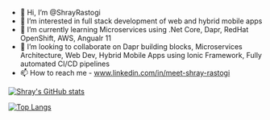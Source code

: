 - 👋 Hi, I’m @ShrayRastogi
- 👀 I’m interested in full stack development of web and hybrid mobile apps
- 🌱 I’m currently learning Microservices using .Net Core, Dapr, RedHat OpenShift, AWS, Angualr 11
- 💞️ I’m looking to collaborate on Dapr building blocks, Microservices Architecture, Web Dev, Hybrid Mobile Apps using Ionic Framework, Fully automated CI/CD pipelines
- 📫 How to reach me - www.linkedin.com/in/meet-shray-rastogi

[![Shray's GitHub stats](https://github-readme-stats.vercel.app/api?username=ShrayRastogi&show_icons=true&theme=nightowl
)](https://github.com/ShrayRastogi/github-readme-stats)

[![Top Langs](https://github-readme-stats.vercel.app/api/top-langs/?username=ShrayRastogi&langs_count=8&theme=nightowl)](https://github.com/ShrayRastogi/github-readme-stats)


<!---
ShrayRastogi/ShrayRastogi is a ✨ special ✨ repository because its `README.md` (this file) appears on your GitHub profile.
You can click the Preview link to take a look at your changes.
--->
